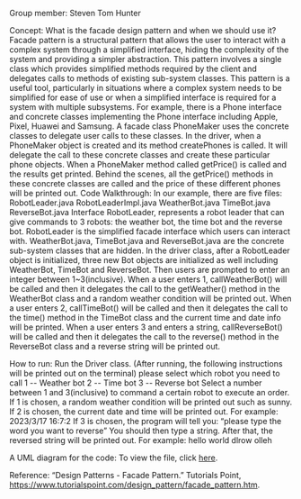 Group member:
Steven
Tom
Hunter

Concept: What is the facade design pattern and when we should use it?
Facade pattern is a structural pattern that allows the user to interact with a complex system through a simplified interface, hiding the complexity of the system and providing a simpler abstraction. This pattern involves a single class which provides simplified methods required by the client and delegates calls to methods of existing sub-system classes.
This pattern is a useful tool, particularly in situations where a complex system needs to be simplified for ease of use or when a simplified interface is required for a system with multiple subsystems.
For example, there is a Phone interface and concrete classes implementing the Phone interface including Apple, Pixel, Huawei and Samsung. A facade class PhoneMaker uses the concrete classes to delegate user calls to these classes. In the driver, when a PhoneMaker object is created and its method createPhones is called. It will delegate the call to these concrete classes and create these particular phone objects. When a PhoneMaker method called getPrice() is called and  the results get printed. Behind the scenes, all the getPrice() methods in these concrete classes are called and the price of these different phones will be printed out.
Code Walkthrough:
In our example, there are five files: 
RobotLeader.java
RobotLeaderImpl.java
WeatherBot.java
TimeBot.java
ReverseBot.java
Interface RobotLeader, represents a robot leader that can give commands to 3 robots: the weather bot, the time bot and the reverse bot. RobotLeader is the simplified facade interface which users can interact with. WeatherBot.java, TimeBot.java and ReverseBot.java are the concrete sub-system classes that are hidden. 
In the driver class, after a RobotLeader object is initialized, three new Bot objects are initialized as well including WeatherBot, TimeBot and ReverseBot. Then users are prompted to enter an integer between 1~3(inclusive). 
When a user enters 1, callWeatherBot() will be called and then it delegates the call to the getWeather() method in the WeatherBot class and a random weather condition will be printed out. 
When a user enters 2, callTimeBot() will be called and then it delegates the call to the time() method in the TimeBot class and the current time and date info will be printed. When a user enters 3 and enters a string, callReverseBot() will be called and then it delegates the call to the reverse() method in the ReverseBot class and a reverse string will be printed out.

How to run:
Run the Driver class.
(After running, the following instructions will be printed out on the terminal)
please select which robot you need to call
1 -- Weather bot
2 -- Time bot
3 -- Reverse bot
Select a number between 1 and 3(inclusive) to command a certain robot to execute an order.
If 1 is chosen, a random weather condition will be printed out such as sunny.
If 2 is chosen, the current date and time will be printed out.
For example:
2023/3/17
16:7:2
If 3 is chosen, the program will tell you: “please type the word you want to reverse”
You should then type a string. After that, the reversed string will be printed out.
For example:
hello world
dlrow olleh


A UML diagram for the code:
To view the file, click [here](https://github.com/xiangyuanding/teamTomHunterSteven/blob/main/robot_diagram.pdf).

Reference:
“Design Patterns - Facade Pattern.” Tutorials Point, https://www.tutorialspoint.com/design_pattern/facade_pattern.htm. 
